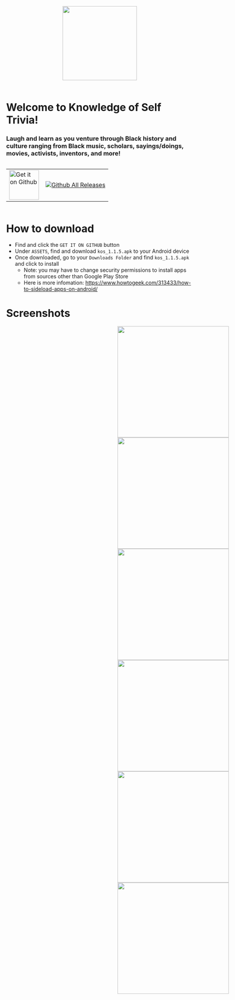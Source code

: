 <div align="center">
  <img width="200" src="./app-screenshots/icon.jpeg">
  <br><br>
</div>

# Welcome to Knowledge of Self Trivia!  

### Laugh and learn as you venture through Black history and culture ranging from Black music, scholars, sayings/doings, movies, activists, inventors, and more!

<div style="display: flex; justify-content: center; align-items: center;">
  <table style="border-collapse: collapse; border: none;">
    <tr>
      <td style="border: none; padding-right: 10px;">
        <a href='https://github.com/kos-blacktastic/kos-flutter/releases/latest'>
          <img alt='Get it on Github' src='https://raw.githubusercontent.com/ismartcoding/plain-app/main/assets/get-it-on-github.png' height='80px'/>
        </a>
      </td>
      <td style="border: none;">
        <a href="https://github.com/kos-blacktastic/kos-flutter/releases/latest">
          <img src="https://img.shields.io/github/downloads/BrianJr03/Issa-Recipe-App/total.svg" alt="Github All Releases" />
        </a>
      </td>
    </tr>
  </table>
</div>

# How to download

 - Find and click the `GET IT ON GITHUB` button
 - Under `ASSETS`, find and download `kos_1.1.5.apk` to your Android device
 - Once downloaded, go to your `Downloads Folder` and find `kos_1.1.5.apk` and click to install
   - Note: you may have to change security permissions to install apps from sources other than Google Play Store
   - Here is more infomation: https://www.howtogeek.com/313433/how-to-sideload-apps-on-android/

# Screenshots

<div>
  <img style="margin-left: 300px" src="./app-screenshots/splash.png" width="300"/>
  <img style="margin-left: 300px" src="./app-screenshots/home.png" width="300"/>
</div>

<div>
   <img style="margin-left: 300px" src="./app-screenshots/home22.jpeg" width="300"/>
  <img style="margin-left: 300px" src="./app-screenshots/question3.jpeg" width="300"/>
</div>

<div>
  <img style="margin-left: 300px" src="./app-screenshots/question6.jpeg" width="300"/>
  <img style="margin-left: 300px" src="./app-screenshots/results.jpeg" width="300"/>
</div>
